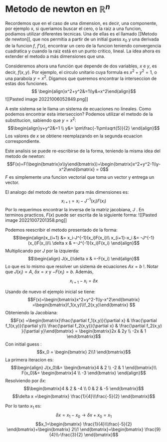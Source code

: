 # Metodo de newton en $\mathbb{R}^n$

Recordemos que en el caso de una dimension, es decir, una componente, por ejemplo x, si queriamos buscar el cero, o la raiz a una funcion, podiamos utilizar diferentes tecnicas. Una de ellas es el llamado [[Metodo de newton]], que nos permitia a partir de un initial guess $x_0$ y una derivada de la funcion $f$, $f'(x)$, encontrar un cero de la funcion teniendo convergencia cuadratica y cuando la raiz está en un punto critico, lineal.
La idea ahora es extender el metodo a más dimensiones que una.

Consideremos ahora una función que depende de dos variables, $x$ e $y$, es decir, $f(x,y)$.  Por ejemplo, el circulo unitario cuya formula es $x^2+y^2=1$, o una parabola $y=x^2$.  Digamos que queremos encontrar la interseccion de estas dos funciones.$$ \begin{align}x^2+y^2&=1\\y&=x^2\end{align}$$![[Pasted image 20221006052849.png]]

A este sistema se le llama un sistema de ecuaciones no lineales.
Como podemos encontrar esta interseccion?
Podemos utilizar el metodo de la substitucion, sabiendo que $y=x^2$:
$$\begin{align}y+y^2&=1 \\ y&= \pm\frac{-1\pm\sqrt{5}}{2}  \end{align}$$
Los valores de $x$ se obtiene reemplazando en la segunda ecuacion correspondiente.

Este analisis se puede re-escribirse de la forma, teniendo la misma idea del metodo de newton:
$$F(x)=F(\begin{bmatrix}x\\y\end{bmatrix})=\begin{bmatrix}x^2+y^2-1\\y-x^2\end{bmatrix} = 0$$
$F$ es simplemente una funcion vectorial que toma un  vector y entrega un vector.

El analogo del metodo de newton para más dimensiones es:
$$x_{i+1} = x_i-J^{-1}(x_i)F(x_i)$$
Por lo requerimos encontrar la inversa de la matriz jacobiana, $J$ .
En terminos practicos, $F(x)$ puede ser escrita de la siguiente forma:
![[Pasted image 20221007201358.png]]

Podemos reescribir el metodo presentado de la forma:$$\begin{align}x_{i+1} &= x_i-J^{-1}(x_i)F(x_i)\\
x_{i+1}-x_i &= -J^{-1}(x_i)F(x_i)\\
\delta x & =-J^{-1}(x_i)F(x_i)
\end{align}$$
Multiplicando por $J$ por la izquierda:$$\begin{align}
J(x_i)\delta x & =-F(x_i)
\end{align}$$
Lo que es lo mismo que resolver un sistema de ecuaciones $Ax=b$ !. Notar que $J(x_i)=A$, $\delta x=x$ y $-F(x_i)=b$.
Además,  $$x_{i+1} - x_i = \delta x$$



Usando de nuevo el ejemplo inicial se tiene:$$F(x)=\begin{bmatrix}x^2+y^2-1\\y-x^2\end{bmatrix} =\begin{bmatrix}f_1(x,y)\\f_2(x,y)\end{bmatrix} $$
 Obteniendo la Jacobiana:
$$F(x) =\begin{bmatrix}\frac{\partial f_1(x,y)}{\partial x} & \frac{\partial f_1(x,y)}{\partial y}\\ \frac{\partial f_2(x,y)}{\partial x} 
 & \frac{\partial f_2(x,y) }{\partial y}\end{bmatrix} = \begin{bmatrix}2x & 2y \\ -2x & 1 \end{bmatrix}$$
 Con initial guess : $$x_0 = \begin{bmatrix} 2\\1 \end{bmatrix}$$
La primera iteracion es: 
$$\begin{align}
J(x_0)&= \begin{bmatrix}4 & 2 \\ -2 & 1 \end{bmatrix}\\
F(x_0)&= \begin{bmatrix}4 \\ -3 \end{bmatrix}
\end{align}$$Resolviendo por $\delta x$:$$\begin{bmatrix}4 & 2 & -4 \\ 0 & 2 & -5 \end{bmatrix}$$
$$\delta x =\begin{bmatrix}
\frac{1}{4}\\\frac{-5}{2}
\end{bmatrix}$$

Por lo tanto $x_1$ es:
$$\delta x = x_{1}- x_{0} \rightarrow \delta x +x_0= x_1$$
$$x_1=\begin{bmatrix}
\frac{1}{4}\\\frac{-5}{2}
\end{bmatrix}+\begin{bmatrix} 2\\1 \end{bmatrix}=\begin{bmatrix} \frac{9}{4}\\-\frac{3}{2} \end{bmatrix}$$

